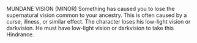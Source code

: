 MUNDANE VISION (MINOR)
Something has caused you to lose the supernatural vision common to your ancestry. This is often caused by a curse, illness, or similar effect.
The character loses his low-light vision or darkvision. He must have low-light vision or darkvision to take this Hindrance.